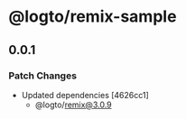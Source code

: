 # @logto/remix-sample

## 0.0.1

### Patch Changes

- Updated dependencies [4626cc1]
  - @logto/remix@3.0.9
